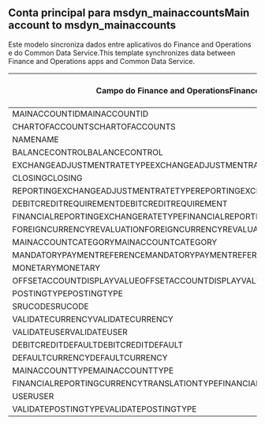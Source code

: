 ## <a name="main-account-to-msdyn_mainaccounts"></a><span data-ttu-id="73b49-101">Conta principal para msdyn_mainaccounts</span><span class="sxs-lookup"><span data-stu-id="73b49-101">Main account to msdyn_mainaccounts</span></span>

<span data-ttu-id="73b49-102">Este modelo sincroniza dados entre aplicativos do Finance and Operations e do Common Data Service.</span><span class="sxs-lookup"><span data-stu-id="73b49-102">This template synchronizes data between Finance and Operations apps and Common Data Service.</span></span>

<span data-ttu-id="73b49-103">Campo do Finance and Operations</span><span class="sxs-lookup"><span data-stu-id="73b49-103">Finance and Operations field</span></span> | <span data-ttu-id="73b49-104">Tipo de mapa</span><span class="sxs-lookup"><span data-stu-id="73b49-104">Map type</span></span> | <span data-ttu-id="73b49-105">Outro campo Dynamics 365</span><span class="sxs-lookup"><span data-stu-id="73b49-105">Other Dynamics 365 field</span></span> | <span data-ttu-id="73b49-106">Valor padrão</span><span class="sxs-lookup"><span data-stu-id="73b49-106">Default value</span></span>
---|---|---|---
<span data-ttu-id="73b49-107">MAINACCOUNTID</span><span class="sxs-lookup"><span data-stu-id="73b49-107">MAINACCOUNTID</span></span> | = | <span data-ttu-id="73b49-108">msdyn_accountnumber</span><span class="sxs-lookup"><span data-stu-id="73b49-108">msdyn_accountnumber</span></span> | 
<span data-ttu-id="73b49-109">CHARTOFACCOUNTS</span><span class="sxs-lookup"><span data-stu-id="73b49-109">CHARTOFACCOUNTS</span></span> | = | <span data-ttu-id="73b49-110">msdyn_chartofaccounts.msdyn_name</span><span class="sxs-lookup"><span data-stu-id="73b49-110">msdyn_chartofaccounts.msdyn_name</span></span> | 
<span data-ttu-id="73b49-111">NAME</span><span class="sxs-lookup"><span data-stu-id="73b49-111">NAME</span></span> | = | <span data-ttu-id="73b49-112">msdyn_name</span><span class="sxs-lookup"><span data-stu-id="73b49-112">msdyn_name</span></span> | 
<span data-ttu-id="73b49-113">BALANCECONTROL</span><span class="sxs-lookup"><span data-stu-id="73b49-113">BALANCECONTROL</span></span> | >< | <span data-ttu-id="73b49-114">msdyn_balancecontrol</span><span class="sxs-lookup"><span data-stu-id="73b49-114">msdyn_balancecontrol</span></span> | 
<span data-ttu-id="73b49-115">EXCHANGEADJUSTMENTRATETYPE</span><span class="sxs-lookup"><span data-stu-id="73b49-115">EXCHANGEADJUSTMENTRATETYPE</span></span> | = | <span data-ttu-id="73b49-116">msdyn_exchangeadjustmentratetype.msdyn_name</span><span class="sxs-lookup"><span data-stu-id="73b49-116">msdyn_exchangeadjustmentratetype.msdyn_name</span></span> | 
<span data-ttu-id="73b49-117">CLOSING</span><span class="sxs-lookup"><span data-stu-id="73b49-117">CLOSING</span></span> | >< | <span data-ttu-id="73b49-118">msdyn_closing</span><span class="sxs-lookup"><span data-stu-id="73b49-118">msdyn_closing</span></span> | 
<span data-ttu-id="73b49-119">REPORTINGEXCHANGEADJUSTMENTRATETYPE</span><span class="sxs-lookup"><span data-stu-id="73b49-119">REPORTINGEXCHANGEADJUSTMENTRATETYPE</span></span> | = | <span data-ttu-id="73b49-120">msdyn_reportingexchangeadjustmentratetype.msdyn_name</span><span class="sxs-lookup"><span data-stu-id="73b49-120">msdyn_reportingexchangeadjustmentratetype.msdyn_name</span></span> | 
<span data-ttu-id="73b49-121">DEBITCREDITREQUIREMENT</span><span class="sxs-lookup"><span data-stu-id="73b49-121">DEBITCREDITREQUIREMENT</span></span> | >< | <span data-ttu-id="73b49-122">msdyn_debitcreditrequirement</span><span class="sxs-lookup"><span data-stu-id="73b49-122">msdyn_debitcreditrequirement</span></span> | 
<span data-ttu-id="73b49-123">FINANCIALREPORTINGEXCHANGERATETYPE</span><span class="sxs-lookup"><span data-stu-id="73b49-123">FINANCIALREPORTINGEXCHANGERATETYPE</span></span> | = | <span data-ttu-id="73b49-124">msdyn_financialreportingexchangeratetype.msdyn_name</span><span class="sxs-lookup"><span data-stu-id="73b49-124">msdyn_financialreportingexchangeratetype.msdyn_name</span></span> | 
<span data-ttu-id="73b49-125">FOREIGNCURRENCYREVALUATION</span><span class="sxs-lookup"><span data-stu-id="73b49-125">FOREIGNCURRENCYREVALUATION</span></span> | >< | <span data-ttu-id="73b49-126">msdyn_foreigncurrencyrevaluation</span><span class="sxs-lookup"><span data-stu-id="73b49-126">msdyn_foreigncurrencyrevaluation</span></span> | 
<span data-ttu-id="73b49-127">MAINACCOUNTCATEGORY</span><span class="sxs-lookup"><span data-stu-id="73b49-127">MAINACCOUNTCATEGORY</span></span> | = | <span data-ttu-id="73b49-128">msdyn_mainaccountcategoryname</span><span class="sxs-lookup"><span data-stu-id="73b49-128">msdyn_mainaccountcategoryname</span></span> | 
<span data-ttu-id="73b49-129">MANDATORYPAYMENTREFERENCE</span><span class="sxs-lookup"><span data-stu-id="73b49-129">MANDATORYPAYMENTREFERENCE</span></span> | >< | <span data-ttu-id="73b49-130">msdyn_mandatorypaymentreference</span><span class="sxs-lookup"><span data-stu-id="73b49-130">msdyn_mandatorypaymentreference</span></span> | 
<span data-ttu-id="73b49-131">MONETARY</span><span class="sxs-lookup"><span data-stu-id="73b49-131">MONETARY</span></span> | >< | <span data-ttu-id="73b49-132">msdyn_monetary</span><span class="sxs-lookup"><span data-stu-id="73b49-132">msdyn_monetary</span></span> | 
<span data-ttu-id="73b49-133">OFFSETACCOUNTDISPLAYVALUE</span><span class="sxs-lookup"><span data-stu-id="73b49-133">OFFSETACCOUNTDISPLAYVALUE</span></span> | = | <span data-ttu-id="73b49-134">msdyn_offsetaccount</span><span class="sxs-lookup"><span data-stu-id="73b49-134">msdyn_offsetaccount</span></span> | 
<span data-ttu-id="73b49-135">POSTINGTYPE</span><span class="sxs-lookup"><span data-stu-id="73b49-135">POSTINGTYPE</span></span> | >< | <span data-ttu-id="73b49-136">msdyn_postingtype</span><span class="sxs-lookup"><span data-stu-id="73b49-136">msdyn_postingtype</span></span> | 
<span data-ttu-id="73b49-137">SRUCODE</span><span class="sxs-lookup"><span data-stu-id="73b49-137">SRUCODE</span></span> | = | <span data-ttu-id="73b49-138">msdyn_srucode</span><span class="sxs-lookup"><span data-stu-id="73b49-138">msdyn_srucode</span></span> | 
<span data-ttu-id="73b49-139">VALIDATECURRENCY</span><span class="sxs-lookup"><span data-stu-id="73b49-139">VALIDATECURRENCY</span></span> | >< | <span data-ttu-id="73b49-140">msdyn_validatecurrencycode</span><span class="sxs-lookup"><span data-stu-id="73b49-140">msdyn_validatecurrencycode</span></span> | 
<span data-ttu-id="73b49-141">VALIDATEUSER</span><span class="sxs-lookup"><span data-stu-id="73b49-141">VALIDATEUSER</span></span> | >< | <span data-ttu-id="73b49-142">msdyn_validateuser</span><span class="sxs-lookup"><span data-stu-id="73b49-142">msdyn_validateuser</span></span> | 
<span data-ttu-id="73b49-143">DEBITCREDITDEFAULT</span><span class="sxs-lookup"><span data-stu-id="73b49-143">DEBITCREDITDEFAULT</span></span> | >< | <span data-ttu-id="73b49-144">msdyn_debitcreditdefault</span><span class="sxs-lookup"><span data-stu-id="73b49-144">msdyn_debitcreditdefault</span></span> | 
<span data-ttu-id="73b49-145">DEFAULTCURRENCY</span><span class="sxs-lookup"><span data-stu-id="73b49-145">DEFAULTCURRENCY</span></span> | = | <span data-ttu-id="73b49-146">msdyn_defaultcurrency.isocurrencycode</span><span class="sxs-lookup"><span data-stu-id="73b49-146">msdyn_defaultcurrency.isocurrencycode</span></span> | 
<span data-ttu-id="73b49-147">MAINACCOUNTTYPE</span><span class="sxs-lookup"><span data-stu-id="73b49-147">MAINACCOUNTTYPE</span></span> | >< | <span data-ttu-id="73b49-148">msdyn_mainaccounttype</span><span class="sxs-lookup"><span data-stu-id="73b49-148">msdyn_mainaccounttype</span></span> | 
<span data-ttu-id="73b49-149">FINANCIALREPORTINGCURRENCYTRANSLATIONTYPE</span><span class="sxs-lookup"><span data-stu-id="73b49-149">FINANCIALREPORTINGCURRENCYTRANSLATIONTYPE</span></span> | >< | <span data-ttu-id="73b49-150">msdyn_financialreportingcurrencytrantype</span><span class="sxs-lookup"><span data-stu-id="73b49-150">msdyn_financialreportingcurrencytrantype</span></span> | 
<span data-ttu-id="73b49-151">USER</span><span class="sxs-lookup"><span data-stu-id="73b49-151">USER</span></span> | = | <span data-ttu-id="73b49-152">msdyn_user</span><span class="sxs-lookup"><span data-stu-id="73b49-152">msdyn_user</span></span> | 
<span data-ttu-id="73b49-153">VALIDATEPOSTINGTYPE</span><span class="sxs-lookup"><span data-stu-id="73b49-153">VALIDATEPOSTINGTYPE</span></span> | >< | <span data-ttu-id="73b49-154">msdyn_validateposting</span><span class="sxs-lookup"><span data-stu-id="73b49-154">msdyn_validateposting</span></span> | 
